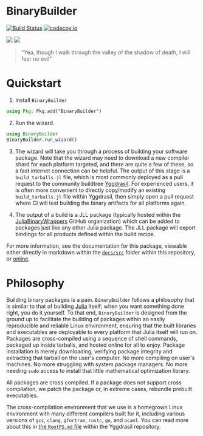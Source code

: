 # BinaryBuilder

[![Build Status](https://dev.azure.com/JuliaPackaging/BinaryBuilder.jl/_apis/build/status/JuliaPackaging.BinaryBuilder.jl?branchName=master)](https://dev.azure.com/JuliaPackaging/BinaryBuilder.jl/_build/latest?definitionId=2&branchName=master) [![codecov.io](http://codecov.io/github/JuliaPackaging/BinaryBuilder.jl/coverage.svg?branch=master)](http://codecov.io/github/JuliaPackaging/BinaryBuilder.jl?branch=master) 

[![](https://img.shields.io/badge/docs-stable-blue.svg)](https://docs.binarybuilder.org/stable)
[![](https://img.shields.io/badge/docs-dev-blue.svg)](https://docs.binarybuilder.org/dev)

> "Yea, though I walk through the valley of the shadow of death, I will fear no evil"

# Quickstart

1. Install `BinaryBuilder`
```julia
using Pkg; Pkg.add("BinaryBuilder")
```

2. Run the wizard. 
```julia
using BinaryBuilder
BinaryBuilder.run_wizard()
```

3. The wizard will take you through a process of building your software package. Note that the wizard may need to download a new compiler shard for each platform targeted, and there are quite a few of these, so a fast internet connection can be helpful.  The output of this stage is a `build_tarballs.jl` file, which is most commonly deployed as a pull request to the community buildtree [Yggdrasil](https://github.com/JuliaPackaging/Yggdrasil).  For experienced users, it is often more convenient to directly copy/modify an existing `build_tarballs.jl` file within Yggdrasil, then simply open a pull request where CI will test building the binary artifacts for all platforms again.

4. The output of a build is a JLL package (typically hosted within the [JuliaBinaryWrappers](https://github.com/JuliaBinaryWrappers/) GitHub organization) which can be added to packages just like any other Julia package.  The JLL package will export bindings for all products defined within the build recipe.

For more information, see the documentation for this package, viewable either directly in markdown within the [`docs/src`](docs/src) folder within this repository, or [online](https://docs.binarybuilder.org).

# Philosophy

Building binary packages is a pain.  `BinaryBuilder` follows a philosophy that is similar to that of building [Julia](https://julialang.org) itself; when you want something done right, you do it yourself.  To that end, `BinaryBuilder` is designed from the ground up to facilitate the building of packages within an easily reproducible and reliable Linux environment, ensuring that the built libraries and executables are deployable to every platform that Julia itself will run on.  Packages are cross-compiled using a sequence of shell commands, packaged up inside tarballs, and hosted online for all to enjoy.  Package installation is merely downloading, verifying package integrity and extracting that tarball on the user's computer.  No more compiling on user's machines.  No more struggling with system package managers.  No more needing `sudo` access to install that little mathematical optimization library.

All packages are cross compiled. If a package does not support cross compilation, we patch the package or, in extreme cases, rebundle prebuilt executables.

The cross-compilation environment that we use is a homegrown Linux environment with many different compilers built for it, including various versions of `gcc`, `clang`, `gfortran`, `rustc`, `go`, and `ocaml`.  You can read more about this in [the `RootFS.md` file](https://github.com/JuliaPackaging/Yggdrasil/blob/master/RootFS.md) within the Yggdrasil repository.
